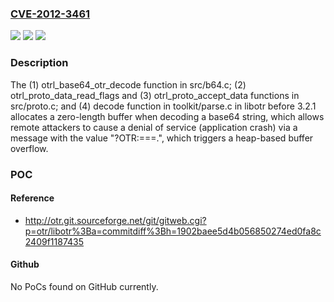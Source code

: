 ### [CVE-2012-3461](https://cve.mitre.org/cgi-bin/cvename.cgi?name=CVE-2012-3461)
![](https://img.shields.io/static/v1?label=Product&message=n%2Fa&color=blue)
![](https://img.shields.io/static/v1?label=Version&message=n%2Fa%20&color=brightgreen)
![](https://img.shields.io/static/v1?label=Vulnerability&message=n%2Fa&color=brightgreen)

### Description

The (1) otrl_base64_otr_decode function in src/b64.c; (2) otrl_proto_data_read_flags and (3) otrl_proto_accept_data functions in src/proto.c; and (4) decode function in toolkit/parse.c in libotr before 3.2.1 allocates a zero-length buffer when decoding a base64 string, which allows remote attackers to cause a denial of service (application crash) via a message with the value "?OTR:===.", which triggers a heap-based buffer overflow.

### POC

#### Reference
- http://otr.git.sourceforge.net/git/gitweb.cgi?p=otr/libotr%3Ba=commitdiff%3Bh=1902baee5d4b056850274ed0fa8c2409f1187435

#### Github
No PoCs found on GitHub currently.

